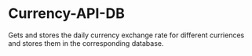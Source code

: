 # Currency-API-DB
Gets and stores the daily currency exchange rate for different curriences and stores them in the corresponding database. 
